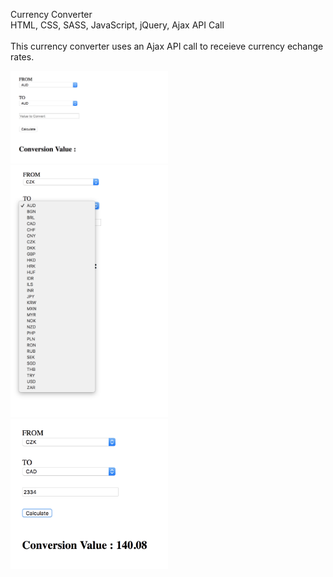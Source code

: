 Currency Converter
<br>
HTML, CSS, SASS, JavaScript, jQuery, Ajax API Call
<br>
<br>
This currency converter uses an Ajax API call to receieve currency echange rates.
<br>

<img style="width:50%;" src="/assets/screenshot 01.png">
<br>
<img style="width:50%;" src="/assets/screenshot 02.png">
<br>
<img  style="width:50%;"src="/assets/screenshot 03.png">
<br>
